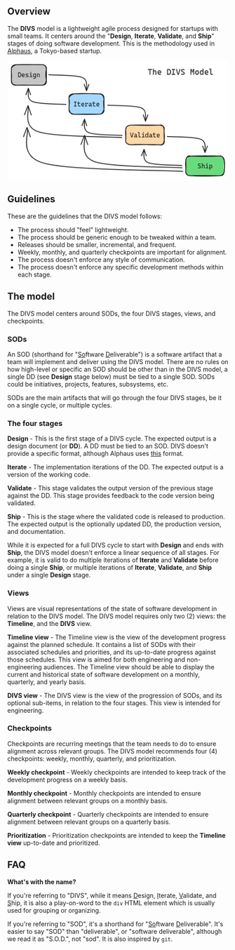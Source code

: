 ## Overview

The **DIVS** model is a lightweight agile process designed for startups with small teams. It centers around the "**Design**, **Iterate**, **Validate**, and **Ship**" stages of doing software development. This is the methodology used in [Alphaus](https://www.linkedin.com/company/alphaus/), a Tokyo-based startup.

<p align="center">
  <img src="./assets/divs.png" width="640" title="DIVS Model">
</p>

## Guidelines

These are the guidelines that the DIVS model follows:

* The process should "feel" lightweight.
* The process should be generic enough to be tweaked within a team.
* Releases should be smaller, incremental, and frequent.
* Weekly, monthly, and quarterly checkpoints are important for alignment.
* The process doesn't enforce any style of communication.
* The process doesn't enforce any specific development methods within each stage.

## The model

The DIVS model centers around SODs, the four DIVS stages, views, and checkpoints.

### SODs

An SOD (shorthand for "<ins>So</ins>ftware <ins>D</ins>eliverable") is a software artifact that a team will implement and deliver using the DIVS model. There are no rules on how high-level or specific an SOD should be other than in the DIVS model, a single DD (see **Design** stage below) must be tied to a single SOD. SODs could be initiatives, projects, features, subsystems, etc.

SODs are the main artifacts that will go through the four DIVS stages, be it on a single cycle, or multiple cycles.

### The four stages

**Design** - This is the first stage of a DIVS cycle. The expected output is a design document (or **DD**). A DD must be tied to an SOD. DIVS doesn't provide a specific format, although Alphaus uses [this](https://github.com/alphauslabs/dd-fmt) format.

**Iterate** - The implementation iterations of the DD. The expected output is a version of the working code.

**Validate** - This stage validates the output version of the previous stage against the DD. This stage provides feedback to the code version being validated.

**Ship** - This is the stage where the validated code is released to production. The expected output is the optionally updated DD, the production version, and documentation.

While it is expected for a full DIVS cycle to start with **Design** and ends with **Ship**, the DIVS model doesn't enforce a linear sequence of all stages. For example, it is valid to do multiple iterations of **Iterate** and **Validate** before doing a single **Ship**, or multiple iterations of **Iterate**, **Validate**, and **Ship** under a single **Design** stage.

### Views

Views are visual representations of the state of software development in relation to the DIVS model. The DIVS model requires only two (2) views: the **Timeline**, and the **DIVS** view.

**Timeline view** - The Timeline view is the view of the development progress against the planned schedule. It contains a list of SODs with their associated schedules and priorities, and its up-to-date progress against those schedules. This view is aimed for both engineering and non-engineering audiences. The Timeline view should be able to display the current and historical state of software development on a monthly, quarterly, and yearly basis.

**DIVS view** - The DIVS view is the view of the progression of SODs, and its optional sub-items, in relation to the four stages. This view is intended for engineering.

### Checkpoints

Checkpoints are recurring meetings that the team needs to do to ensure alignment across relevant groups. The DIVS model recommends four (4) checkpoints: weekly, monthly, quarterly, and prioritization.

**Weekly checkpoint** - Weekly checkpoints are intended to keep track of the development progress on a weekly basis.

**Monthly checkpoint** - Monthly checkpoints are intended to ensure alignment between relevant groups on a monthly basis.

**Quarterly checkpoint** - Quarterly checkpoints are intended to ensure alignment between relevant groups on a quarterly basis.

**Prioritization** - Prioritization checkpoints are intended to keep the **Timeline view** up-to-date and prioritized.

## FAQ

**What's with the name?**

If you're referring to "DIVS", while it means <ins>D</ins>esign, <ins>I</ins>terate, <ins>V</ins>alidate, and <ins>S</ins>hip, it is also a play-on-word to the `div` HTML element which is usually used for grouping or organizing.

If you're referring to "SOD", it's a shorthand for "<ins>So</ins>ftware <ins>D</ins>eliverable". It's easier to say "SOD" than "deliverable", or "software deliverable", although we read it as "S.O.D.", not "sod". It is also inspired by `git`.
